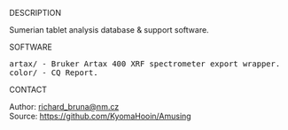 
DESCRIPTION

Sumerian tablet analysis database  & support software.

SOFTWARE
<pre>
artax/ - Bruker Artax 400 XRF spectrometer export wrapper.
color/ - CQ Report.
</pre>
CONTACT

Author: richard_bruna@nm.cz<br>
Source: https://github.com/KyomaHooin/Amusing

